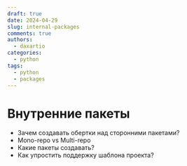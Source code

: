 ```yaml
---
draft: true
date: 2024-04-29
slug: internal-packages
comments: true
authors:
  - daxartio
categories:
  - python
tags:
  - python
  - packages
---
```


# Внутренние пакеты

- Зачем создавать обертки над сторонними пакетами?
- Mono-repo vs Multi-repo
- Какие пакеты создавать?
- Как упростить поддержку шаблона проекта?

